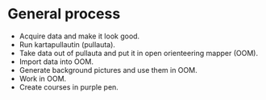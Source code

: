 # General process

* Acquire data and make it look good.
* Run kartapullautin (pullauta).
* Take data out of pullauta and put it in open orienteering mapper (OOM).
* Import data into OOM.
* Generate background pictures and use them in OOM.
* Work in OOM.
* Create courses in purple pen.
